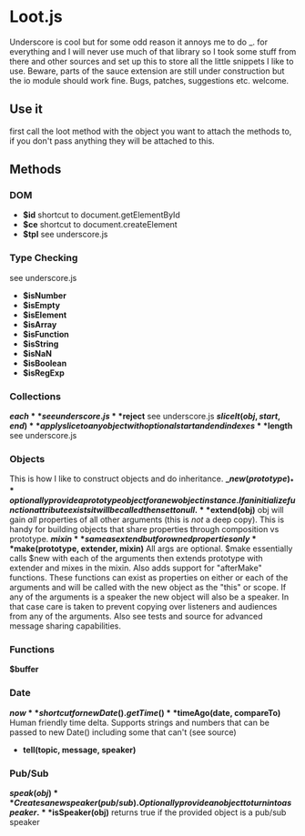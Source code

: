 # Loot.js

Underscore is cool but for some odd reason it annoys me to do _. for everything and I will never use much of
that library so I took some stuff from there and other sources and set up this to store all the little
snippets I like to use. Beware,
parts of the sauce extension are still under construction but the io module should work fine. Bugs, patches,
suggestions etc. welcome.

## Use it

first call the loot method with the object you want to attach the methods to, if you don't pass anything they
will be attached to this.

## Methods

### DOM
* **$id** shortcut to document.getElementById
* **$ce** shortcut to document.createElement
* **$tpl** see underscore.js

### Type Checking
see underscore.js
* **$isNumber**
* **$isEmpty**
* **$isElement**
* **$isArray**
* **$isFunction**
* **$isString**
* **$isNaN**
* **$isBoolean**
* **$isRegExp**

### Collections
**$each** see underscore.js
**$reject** see underscore.js
**$sliceIt(obj, start, end)** apply slice to any object with optional start and end indexes
**$length** see underscore.js

### Objects
This is how I like to construct objects and do inheritance.
**_$new(prototype)_** optionally provide a prototype object for a new object instance. If an initialize function attribute exists it will be called then set to null.
**$extend(obj)** obj will gain *all* properties of all other arguments (this is *not* a deep copy). This is handy for building objects that share properties through composition vs prototype.
**$mixin** same as extend but for owned properties only
**$make(prototype, extender, mixin)** All args are optional. $make essentially calls $new with each of the arguments then extends prototype with extender and mixes in the mixin.
Also adds support for "afterMake" functions. These functions can exist as properties on either or each of the arguments and will be called with the new object as the "this" or scope.
If any of the arguments is a speaker the new object will also be a speaker. In that case care is taken to prevent copying over listeners and audiences from any of the arguments. Also see tests and source for advanced message sharing capabilities.

### Functions
**$buffer**

### Date
**$now** shortcut for new Date().getTime()
**$timeAgo(date, compareTo)** Human friendly time delta. Supports strings and numbers that can be passed to new Date() including some that can't (see source)
 * __tell(topic, message, speaker)__
### Pub/Sub
**$speak(obj)** Creates a new speaker (pub/sub). Optionally provide an object to turn into a speaker.
**$isSpeaker(obj)** returns true if the provided object is a pub/sub speaker
